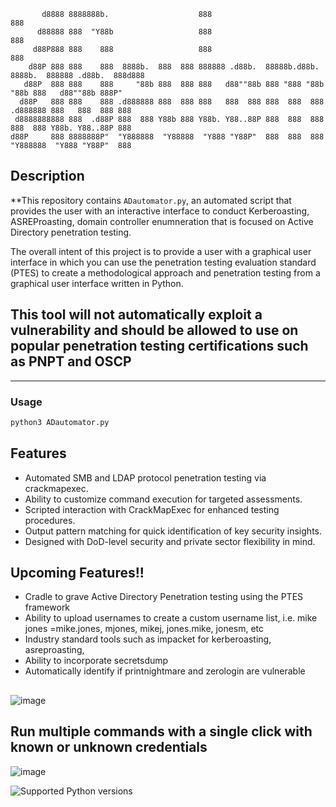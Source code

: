 ```
       d8888 8888888b.                    888                                   888                    
      d88888 888  "Y88b                   888                                   888                    
     d88P888 888    888                   888                                   888                    
    d88P 888 888    888  8888b.  888  888 888888 .d88b.  88888b.d88b.   8888b.  888888 .d88b.  888d888 
   d88P  888 888    888     "88b 888  888 888   d88""88b 888 "888 "88b     "88b 888   d88""88b 888P"   
  d88P   888 888    888 .d888888 888  888 888   888  888 888  888  888 .d888888 888   888  888 888     
 d8888888888 888  .d88P 888  888 Y88b 888 Y88b. Y88..88P 888  888  888 888  888 Y88b. Y88..88P 888     
d88P     888 8888888P"  "Y888888  "Y88888  "Y888 "Y88P"  888  888  888 "Y888888  "Y888 "Y88P"  888
```
## Description

**This repository contains `ADautomator.py`, an automated script that provides the user with an interactive interface to conduct Kerberoasting, ASREProasting, domain controller enumneration that is focused on Active Directory penetration testing. 

The overall intent of this project is to provide a user with a graphical user interface in which you can use the penetration testing evaluation standard (PTES) to create a methodological approach and penetration testing from a graphical user interface written in Python. 

## This tool will not automatically exploit a vulnerability and should be allowed to use on popular penetration testing certifications such as PNPT and OSCP
---

### Usage
```bash
python3 ADautomator.py
```


## Features

- Automated SMB and LDAP protocol penetration testing via crackmapexec.
- Ability to customize command execution for targeted assessments.
- Scripted interaction with CrackMapExec for enhanced testing procedures.
- Output pattern matching for quick identification of key security insights.
- Designed with DoD-level security and private sector flexibility in mind.

## Upcoming Features!!

- Cradle to grave Active Directory Penetration testing using the PTES framework
- Ability to upload usernames to create a custom username list, i.e. mike jones =mike.jones, mjones, mikej, jones.mike, jonesm, etc
- Industry standard tools such as impacket for kerberoasting, asreproasting,
- Ability to incorporate secretsdump
- Automatically identify if printnightmare and zerologin are vulnerable


##
![image](https://github.com/csb21jb/ADautomator/assets/94072917/29ada805-108c-4e66-9ebc-e6a16e6f8896)

## Run multiple commands with a single click with known or unknown credentials
![image](https://github.com/csb21jb/ADautomator/assets/94072917/8beff47a-6977-4f84-bb48-48868c3405df)


![Supported Python versions](https://img.shields.io/badge/python-3.7%20|%203.8%20|%203.9%20|%203.10-blue.svg)


